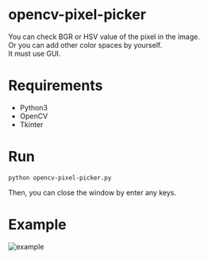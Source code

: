 # opencv-pixel-picker
You can check BGR or HSV value of the pixel in the image.  
Or you can add other color spaces by yourself.  
It must use GUI.

# Requirements
- Python3
- OpenCV
- Tkinter

# Run
```python opencv-pixel-picker.py```

Then, you can close the window by enter any keys.

# Example
![example](https://user-images.githubusercontent.com/37574274/100520448-12569980-31e1-11eb-9f70-eb9cfea3b1b4.png)
